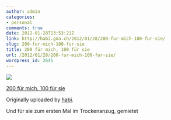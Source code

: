 ```yaml
---
author: admin
categories:
- personal
comments: true
date: 2012-01-28T13:53:21Z
link: http://habi.gna.ch/2012/01/28/200-fur-mich-100-fur-sie/
slug: 200-fur-mich-100-fur-sie
title: 200 für mich, 100 für sie
url: /2012/01/28/200-fur-mich-100-fur-sie/
wordpress_id: 2645
---
```


[![](http://farm8.staticflickr.com/7009/6775915095_cc21f69872_m.jpg)](http://www.flickr.com/photos/habi/6775915095/)
   

 
  [200 für mich, 100 für sie](http://www.flickr.com/photos/habi/6775915095/)
    

  Originally uploaded by [habi](http://www.flickr.com/photos/habi/).
 



Und für sie zum ersten Mal im Trockenanzug, gemietet
  

